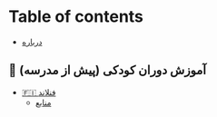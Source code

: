 # Table of contents

* [درباره](README.md)

## 📒 آموزش دوران کودکی (پیش از مدرسه) <a href="#early-childhood-education" id="early-childhood-education"></a>

* [🇫🇮 فنلاند](early-childhood-education/finland/README.md)
  * [منابع](early-childhood-education/finland/mnaba.md)
